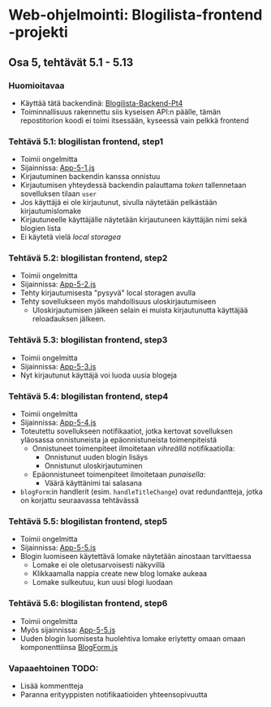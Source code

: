 # Web-ohjelmointi: Blogilista-frontend -projekti
## Osa 5, tehtävät 5.1 - 5.13

### Huomioitavaa
- Käyttää tätä backendinä: [Blogilista-Backend-Pt4](https://github.com/3liasP/Blogilista-Backend-Pt4)
- Toiminnallisuus rakennettu siis kyseisen API:n päälle, tämän repostitorion koodi ei toimi itsessään, kyseessä vain pelkkä frontend

### Tehtävä 5.1: blogilistan frontend, step1
- Toimii ongelmitta
- Sijainnissa: [App-5-1.js](/App-5-1.js)
- Kirjautuminen backendin kanssa onnistuu
- Kirjautumisen yhteydessä backendin palauttama *token* tallennetaan sovelluksen tilaan `user`
- Jos käyttäjä ei ole kirjautunut, sivulla näytetään pelkästään kirjautumislomake
- Kirjautuneelle käyttäjälle näytetään kirjautuneen käyttäjän nimi sekä blogien lista
- Ei käytetä vielä *local storagea*

### Tehtävä 5.2: blogilistan frontend, step2
- Toimii ongelmitta
- Sijainnissa: [App-5-2.js](./App-5-2.js)
- Tehty kirjautumisesta "pysyvä" local storagen avulla
- Tehty sovellukseen myös mahdollisuus uloskirjautumiseen
    - Uloskirjautumisen jälkeen selain ei muista kirjautunutta käyttäjää reloadauksen jälkeen.

### Tehtävä 5.3: blogilistan frontend, step3
- Toimii ongelmitta
- Sijainnissa: [App-5-3.js](./App-5-3.js)
- Nyt kirjautunut käyttäjä voi luoda uusia blogeja

### Tehtävä 5.4: blogilistan frontend, step4
- Toimii ongelmitta
- Sijainnissa: [App-5-4.js](./App-5-4.js)
- Toteutettu sovellukseen notifikaatiot, jotka kertovat sovelluksen yläosassa onnistuneista ja epäonnistuneista toimenpiteistä
    - Onnistuneet toimenpiteet ilmoitetaan *vihreällä* notifikaatiolla:
        - Onnistunut uuden blogin lisäys
        - Onnistunut uloskirjautuminen
    - Epäonnistuneet toimenpiteet ilmoitetaan *punaisella*:
        - Väärä käyttänimi tai salasana
- `blogForm`:in handlerit (esim. `handleTitleChange`) ovat redundantteja, jotka on korjattu seuraavassa tehtävässä

### Tehtävä 5.5: blogilistan frontend, step5
- Toimii ongelmitta
- Sijainnissa: [App-5-5.js](./App-5-5.js)
- Blogin luomiseen käytettävä lomake näytetään ainostaan tarvittaessa
    - Lomake ei ole oletusarvoisesti näkyvillä
    - Klikkaamalla nappia create new blog lomake aukeaa
    - Lomake sulkeutuu, kun uusi blogi luodaan

### Tehtävä 5.6: blogilistan frontend, step6
- Toimii ongelmitta
- Myös sijainnissa: [App-5-5.js](/App-5-5.js)
- Uuden blogin luomisesta huolehtiva lomake eriytetty omaan omaan komponenttiinsa [BlogForm.js](./components/BlogForm.js)


### Vapaaehtoinen TODO:
- Lisää kommentteja
- Paranna erityyppisten notifikaatioiden yhteensopivuutta
